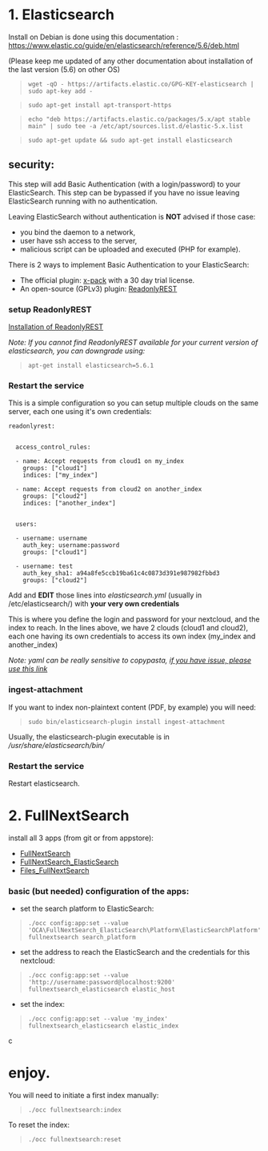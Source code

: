


# 1. Elasticsearch

Install on Debian is done using this documentation : https://www.elastic.co/guide/en/elasticsearch/reference/5.6/deb.html

(Please keep me updated of any other documentation about installation of the last version (5.6) on other OS)

>     wget -qO - https://artifacts.elastic.co/GPG-KEY-elasticsearch | sudo apt-key add -

>     sudo apt-get install apt-transport-https

>     echo "deb https://artifacts.elastic.co/packages/5.x/apt stable main" | sudo tee -a /etc/apt/sources.list.d/elastic-5.x.list

>     sudo apt-get update && sudo apt-get install elasticsearch




## security:

This step will add Basic Authentication (with a login/password) to your ElasticSearch. This step can be bypassed if you have no issue leaving ElasticSearch running with no authentication.

Leaving ElasticSearch without authentication is **NOT** advised if those case:

- you bind the daemon to a network,
- user have ssh access to the server,
- malicious script can be uploaded and executed (PHP for example).

There is 2 ways to implement Basic Authentication to your ElasticSearch:

- The official plugin: [x-pack](https://www.elastic.co/guide/en/x-pack/current/xpack-introduction.html) with a 30 day trial license.
- An open-source (GPLv3) plugin: [ReadonlyREST](https://github.com/sscarduzio/elasticsearch-readonlyrest-plugin)


### setup ReadonlyREST

[Installation of ReadonlyREST](https://readonlyrest.com/documentation/index.html#Overview--Installing)

_Note: If you cannot find ReadonlyREST available for your current version of elasticsearch, you can downgrade using:_
>     apt-get install elasticsearch=5.6.1

### Restart the service


This is a simple configuration so you can setup multiple clouds on the same server, each one using it's own credentials:
```
readonlyrest:


  access_control_rules:

  - name: Accept requests from cloud1 on my_index
    groups: ["cloud1"]
    indices: ["my_index"]

  - name: Accept requests from cloud2 on another_index
    groups: ["cloud2"]
    indices: ["another_index"]


  users:

  - username: username
    auth_key: username:password
    groups: ["cloud1"]

  - username: test
    auth_key_sha1: a94a8fe5ccb19ba61c4c0873d391e987982fbbd3
    groups: ["cloud2"]
```

Add and **EDIT** those lines into _elasticsearch.yml_ (usually in /etc/elasticsearch/) with **your very own credentials**

This is where you define the login and password for your nextcloud, and the index to reach. In the lines above, we have 2 clouds (cloud1 and cloud2), each one having its own credentials to access its own index (my_index and another_index)

_Note: yaml can be really sensitive to copypasta, [if you have issue, please use this link](https://raw.githubusercontent.com/nextcloud/nextant/fullnextsearch/docs/elasticsearch-readonlyrest.yml)_



### ingest-attachment

If you want to index non-plaintext content (PDF, by example) you will need:

>     sudo bin/elasticsearch-plugin install ingest-attachment

Usually, the elasticsearch-plugin executable is in _/usr/share/elasticsearch/bin/_




### Restart the service

Restart elasticsearch.

# 2. FullNextSearch

install all 3 apps (from git or from appstore):

- [FullNextSearch](https://github.com/nextcloud/nextant/tree/fullnextsearch)  
- [FullNextSearch_ElasticSearch](https://github.com/daita/fullnextsearch_elasticsearch)
- [Files_FullNextSearch](https://github.com/daita/files_fullnextsearch)



 

### basic (but needed) configuration of the apps:

- set the search platform to ElasticSearch:
>     ./occ config:app:set --value 'OCA\FullNextSearch_ElasticSearch\Platform\ElasticSearchPlatform' fullnextsearch search_platform

- set the address to reach the ElasticSearch and the credentials for this nextcloud:
>     ./occ config:app:set --value 'http://username:password@localhost:9200' fullnextsearch_elasticsearch elastic_host

- set the index:
>     ./occ config:app:set --value 'my_index' fullnextsearch_elasticsearch elastic_index


c
# enjoy.

You will need to initiate a first index manually:

>     ./occ fullnextsearch:index

To reset the index:

>     ./occ fullnextsearch:reset

